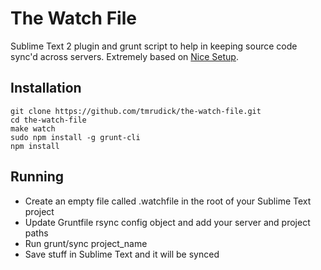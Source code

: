 The Watch File
==============

Sublime Text 2 plugin and grunt script to help in keeping source code sync'd across servers. Extremely based on [Nice Setup](https://github.com/freider/nice-setup).

Installation
--------------

    git clone https://github.com/tmrudick/the-watch-file.git
    cd the-watch-file
    make watch
    sudo npm install -g grunt-cli
    npm install

Running
--------------

* Create an empty file called .watchfile in the root of your Sublime Text project
* Update Gruntfile rsync config object and add your server and project paths
* Run grunt/sync project_name
* Save stuff in Sublime Text and it will be synced